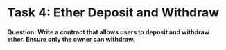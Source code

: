 # Task 4: Ether Deposit and Withdraw

#### Question: Write a contract that allows users to deposit and withdraw ether. Ensure only the owner can withdraw.